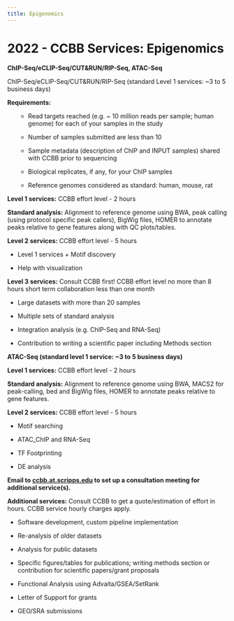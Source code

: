 ```yaml
---
title: Epigenomics
---
```


# 2022 - CCBB Services: Epigenomics

**ChIP-Seq/eCLIP-Seq/CUT&RUN/RIP-Seq, ATAC-Seq**

ChIP-Seq/eCLIP-Seq/CUT&RUN/RIP-Seq (standard Level 1 services: ~3 to 5
business days)

**Requirements:**
<ol>

-   Read targets reached (e.g. ~ 10 million reads per sample; human
    genome) for each of your samples in the study

-   Number of samples submitted are less than 10

-   Sample metadata (description of ChIP and INPUT samples) shared with
    CCBB prior to sequencing

-   Biological replicates, if any, for your ChIP samples

-   Reference genomes considered as standard: human, mouse, rat

</ol>

**Level 1 services:** CCBB effort level - 2 hours

**Standard analysis:** Alignment to reference genome using BWA, peak
calling (using protocol specific peak callers), BigWig files, HOMER to
annotate peaks relative to gene features along with QC plots/tables.

**Level 2 services:** CCBB effort level - 5 hours

-   Level 1 services + Motif discovery

-   Help with visualization

**Level 3 services:** Consult CCBB first! CCBB effort level no more than
8 hours short term collaboration less than one month

-   Large datasets with more than 20 samples

-   Multiple sets of standard analysis

-   Integration analysis (e.g. ChIP-Seq and RNA-Seq)

-   Contribution to writing a scientific paper including Methods section

**ATAC-Seq (standard level 1 service: ~3 to 5 business days)**

**Level 1 services:** CCBB effort level - 2 hours

**Standard analysis:** Alignment to reference genome using BWA, MACS2
for peak-calling, bed and BigWig files, HOMER to annotate peaks relative
to gene features.

**Level 2 services:** CCBB effort level - 5 hours

-   Motif searching

-   ATAC\_ChIP and RNA-Seq

-   TF Footprinting

-   DE analysis

**Email to <a href="mailto:ccbb.at.scripps.edu">ccbb.at.scripps.edu</a>
to set up a consultation meeting for additional service(s).**

**Additional services:** Consult CCBB to get a quote/estimation of
effort in hours. CCBB service hourly charges apply.

-   Software development, custom pipeline implementation

-   Re-analysis of older datasets

-   Analysis for public datasets

-   Specific figures/tables for publications; writing methods section or
    contribution for scientific papers/grant proposals

-   Functional Analysis using Advaita/GSEA/SetRank

-   Letter of Support for grants

-   GEO/SRA submissions

